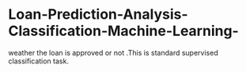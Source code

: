 # Loan-Prediction-Analysis-Classification-Machine-Learning-
weather the loan is approved or not .This is standard supervised classification task.

